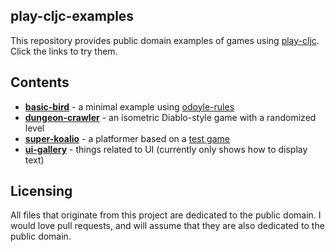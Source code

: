## play-cljc-examples

This repository provides public domain examples of games using [play-cljc](https://github.com/oakes/play-cljc). Click the links to try them.

## Contents

* [**basic-bird**](https://oakes.github.io/play-cljc-examples/basic-bird/) - a minimal example using [odoyle-rules](https://github.com/oakes/odoyle-rules)
* [**dungeon-crawler**](https://oakes.github.io/play-cljc-examples/dungeon-crawler/) - an isometric Diablo-style game with a randomized level
* [**super-koalio**](https://oakes.github.io/play-cljc-examples/super-koalio/) - a platformer based on a [test game](https://github.com/libgdx/libgdx/blob/master/tests/gdx-tests/src/com/badlogic/gdx/tests/superkoalio/SuperKoalio.java)
* [**ui-gallery**](https://oakes.github.io/play-cljc-examples/ui-gallery/) - things related to UI (currently only shows how to display text)

## Licensing

All files that originate from this project are dedicated to the public domain. I would love pull requests, and will assume that they are also dedicated to the public domain.
